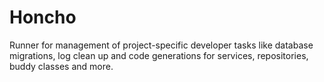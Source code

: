 Honcho
======

Runner for management of project-specific developer tasks like database migrations, log clean up and code generations for services, repositories, buddy classes and more.